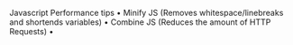 Javascript Performance tips
•  Minify JS (Removes whitespace/linebreaks and shortends variables)
•	Combine JS (Reduces the amount of HTTP Requests)
•	<script> tags block parallel downloads, put them last so other resources can be downloaded first
•	Defer Parsing of Javascript
o	Just in time Loading
o	Async Loading via Lab.js or  the async attribute for the script tag (IE9 & below don’t support)


Javascript Coding Tips
•	“$(document).ready(function() {“ vs “$(function(){“  Code is executed after DOM is loaded (Document Object Model, HTML. XML
•	Add an extra (); at the end “(function () {})();“ Self Executing(Imediately Invoking) anonymous function which would runs imediately
•	“(function ($){}(jQuery)” As above but passes the jQuery object as a parameter so that “$” refers to “jQuery”. In general widgets would be to be contained in a Immediate invoking function but Controller 
•	localStorage/sessionStorage – Clientside browser storage (localStorage is Persistant) limited to 5MB per domain IE8+
•	Put all optional parameters into an options hash. function circle(x,y,radius,options) { options = options || {};}
•	Use firebugs console.time to track down bottlenecks & console.log to trace code
•	Use event delegation instead of individual event listeners
•	When javascript sees a string it immediately begins type coercing all value into strings. '1' + 2 +  3 ; // Equals '123',  3  + 2 + '1'; // Equals '51',  3  + 2 +  1 ; // Equals 6. 



Helpful Javascript Coding Scripts
•	jquery.metadata.js takes attribute metadata from html attributes and converts into JSON.
•	respond.js – Adds browsers support to min-max css media queries for ie6-ie8.
•	selectivizr.js -  Adds support for CSS3 selectors (:first-child,:last-child,:nth-child) for ie6-ie8 can cause conflicts with respond.js must be placed before.
•	Javascript Frameworks manipulating DOM on page load have problems with Search Engines(https://developers.google.com/webmasters/ajax-crawling/) they are therefore best utilized in CRUD apps (Create, Read, Update, Delete).
•	Require.js helps load script in the right order, combine scripts via the RequireJS optimizer it also allows you to load scripts after the page has loaded (Just in time)


Database Tips
•	Relational Database – built on tables, fields & keys e.g MySQL, SQL Server
•	Document-oriented Database – A collection of independent documents. E.g CouchDB, MongoDB


Abbreviations/Terms:
•	IDE – Integrated Development Enviroment is a software application that provides computer programmers with a facility to edit, debug and/or compile source code
•	API – Application Programming Interface is a specification for combining software components.
•	SDK – Software Development Kit is a toolkit to allow softwore development on a specific framework or platform
•	CDN – Content Delivery Network is a large distributed system of servers hosting content with high availability and download speeds.
•	REST – REpresentational State Transfer is a Web service design model, conforming to REST constraits is considered RESTful
•	Progressive Enhancement – Using a feature that may not be supported by all browsers but does not break the page if it isn’t supported
